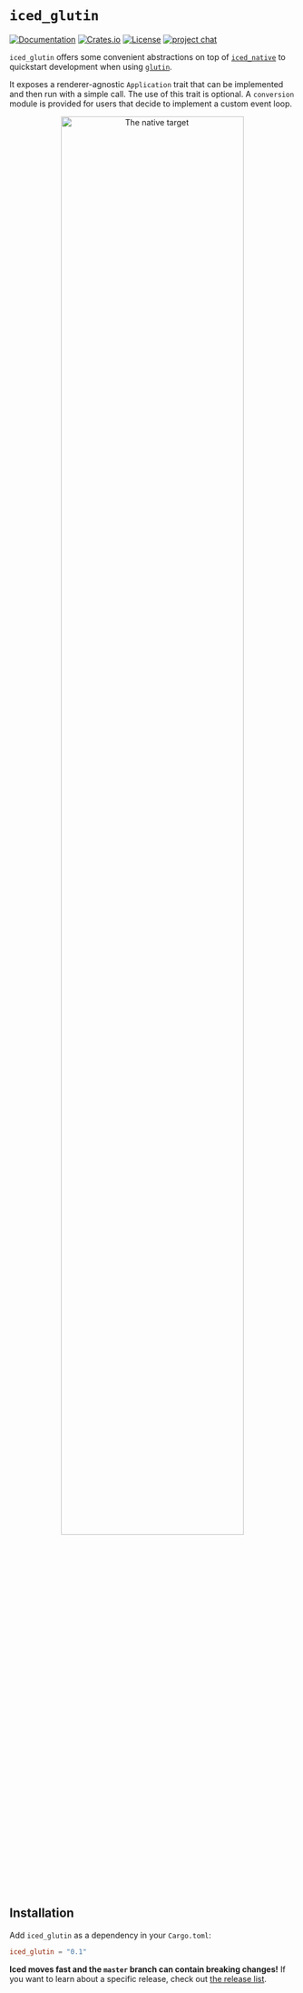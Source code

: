 # `iced_glutin`
[![Documentation](https://docs.rs/iced_glutin/badge.svg)][documentation]
[![Crates.io](https://img.shields.io/crates/v/iced_glutin.svg)](https://crates.io/crates/iced_glutin)
[![License](https://img.shields.io/crates/l/iced_glutin.svg)](https://github.com/hecrj/iced/blob/master/LICENSE)
[![project chat](https://img.shields.io/badge/chat-on_zulip-brightgreen.svg)](https://iced.zulipchat.com)

`iced_glutin` offers some convenient abstractions on top of [`iced_native`] to quickstart development when using [`glutin`].

It exposes a renderer-agnostic `Application` trait that can be implemented and then run with a simple call. The use of this trait is optional. A `conversion` module is provided for users that decide to implement a custom event loop.

<p align="center">
  <img alt="The native target" src="../docs/graphs/native.png" width="80%">
</p>

[documentation]: https://docs.rs/iced_glutin
[`iced_native`]: ../native
[`glutin`]: https://github.com/rust-windowing/glutin

## Installation
Add `iced_glutin` as a dependency in your `Cargo.toml`:

```toml
iced_glutin = "0.1"
```

__Iced moves fast and the `master` branch can contain breaking changes!__ If
you want to learn about a specific release, check out [the release list].

[the release list]: https://github.com/hecrj/iced/releases
